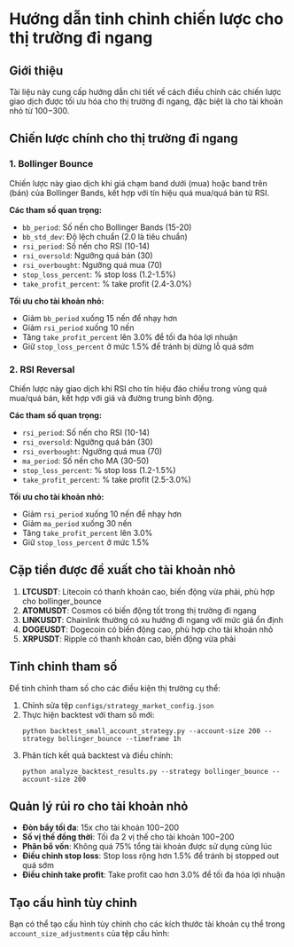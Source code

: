 # Hướng dẫn tinh chỉnh chiến lược cho thị trường đi ngang

## Giới thiệu
Tài liệu này cung cấp hướng dẫn chi tiết về cách điều chỉnh các chiến lược giao dịch được tối ưu hóa cho thị trường đi ngang, đặc biệt là cho tài khoản nhỏ từ $100-$300.

## Chiến lược chính cho thị trường đi ngang

### 1. Bollinger Bounce
Chiến lược này giao dịch khi giá chạm band dưới (mua) hoặc band trên (bán) của Bollinger Bands, kết hợp với tín hiệu quá mua/quá bán từ RSI.

**Các tham số quan trọng:**
- `bb_period`: Số nến cho Bollinger Bands (15-20)
- `bb_std_dev`: Độ lệch chuẩn (2.0 là tiêu chuẩn)
- `rsi_period`: Số nến cho RSI (10-14)
- `rsi_oversold`: Ngưỡng quá bán (30)
- `rsi_overbought`: Ngưỡng quá mua (70)
- `stop_loss_percent`: % stop loss (1.2-1.5%)
- `take_profit_percent`: % take profit (2.4-3.0%)

**Tối ưu cho tài khoản nhỏ:**
- Giảm `bb_period` xuống 15 nến để nhạy hơn
- Giảm `rsi_period` xuống 10 nến
- Tăng `take_profit_percent` lên 3.0% để tối đa hóa lợi nhuận
- Giữ `stop_loss_percent` ở mức 1.5% để tránh bị dừng lỗ quá sớm

### 2. RSI Reversal
Chiến lược này giao dịch khi RSI cho tín hiệu đảo chiều trong vùng quá mua/quá bán, kết hợp với giá và đường trung bình động.

**Các tham số quan trọng:**
- `rsi_period`: Số nến cho RSI (10-14)
- `rsi_oversold`: Ngưỡng quá bán (30)
- `rsi_overbought`: Ngưỡng quá mua (70)
- `ma_period`: Số nến cho MA (30-50)
- `stop_loss_percent`: % stop loss (1.2-1.5%)
- `take_profit_percent`: % take profit (2.5-3.0%)

**Tối ưu cho tài khoản nhỏ:**
- Giảm `rsi_period` xuống 10 nến để nhạy hơn
- Giảm `ma_period` xuống 30 nến
- Tăng `take_profit_percent` lên 3.0%
- Giữ `stop_loss_percent` ở mức 1.5%

## Cặp tiền được đề xuất cho tài khoản nhỏ
1. **LTCUSDT**: Litecoin có thanh khoản cao, biến động vừa phải, phù hợp cho bollinger_bounce
2. **ATOMUSDT**: Cosmos có biến động tốt trong thị trường đi ngang
3. **LINKUSDT**: Chainlink thường có xu hướng đi ngang với mức giá ổn định
4. **DOGEUSDT**: Dogecoin có biến động cao, phù hợp cho tài khoản nhỏ
5. **XRPUSDT**: Ripple có thanh khoản cao, biến động vừa phải

## Tinh chỉnh tham số
Để tinh chỉnh tham số cho các điều kiện thị trường cụ thể:

1. Chỉnh sửa tệp `configs/strategy_market_config.json`
2. Thực hiện backtest với tham số mới:
   ```
   python backtest_small_account_strategy.py --account-size 200 --strategy bollinger_bounce --timeframe 1h
   ```
3. Phân tích kết quả backtest và điều chỉnh:
   ```
   python analyze_backtest_results.py --strategy bollinger_bounce --account-size 200
   ```

## Quản lý rủi ro cho tài khoản nhỏ
- **Đòn bẩy tối đa**: 15x cho tài khoản $100-$200
- **Số vị thế đồng thời**: Tối đa 2 vị thế cho tài khoản $100-$200
- **Phân bổ vốn**: Không quá 75% tổng tài khoản được sử dụng cùng lúc
- **Điều chỉnh stop loss**: Stop loss rộng hơn 1.5% để tránh bị stopped out quá sớm
- **Điều chỉnh take profit**: Take profit cao hơn 3.0% để tối đa hóa lợi nhuận

## Tạo cấu hình tùy chỉnh
Bạn có thể tạo cấu hình tùy chỉnh cho các kích thước tài khoản cụ thể trong `account_size_adjustments` của tệp cấu hình: